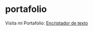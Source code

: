 # portafolio

Visita mi Portafolio: <a href="https://holajose2.github.io/portafolio/">Encriptador de texto<a>

